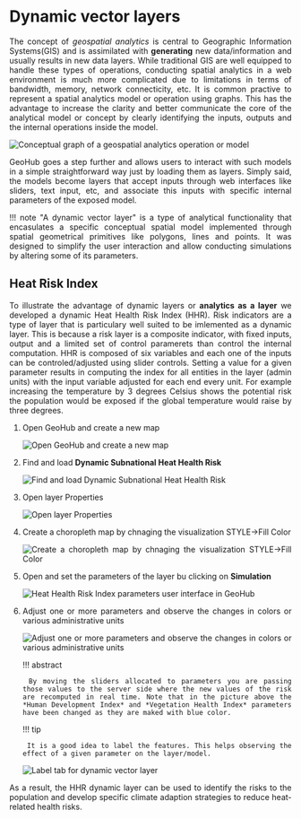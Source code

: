<style>body {text-align: justify}</style>

# Dynamic vector layers

The concept of _geospatial analytics_ is central to Geographic Information Systems(GIS) and is assimilated with **generating** new data/information and usually results in new data layers. While traditional GIS are well equipped to handle these types of operations, conducting spatial analytics in a web environment is much more complicated due to limitations in terms of bandwidth, memory, network connecticity, etc.
It is common practive to represent a spatial analytics model or operation using graphs. This has the advantage to increase the clarity and better communicate the core of the analytical model or concept by clearly identifying the inputs, outputs and the internal operations inside the model.

![Conceptual graph of a geospatial analytics operation or model](../assets/analytics/contour_model_qgis.png)

GeoHub goes a step further and allows users to interact with such models in a simple straightforward way just by loading them as layers. Simply said, the models become layers that accept inputs through web interfaces like sliders, text input, etc, and associate this inputs with specific internal parameters of the exposed model.

!!! note "A dynamic vector layer"
is a type of analytical functionality that encasulates a specific conceptual spatial model implemented through spatial geometrical primitives like polygons, lines and points. It was designed to simplify the user interaction and allow conducting simulations by altering some of its parameters.

## Heat Risk Index

To illustrate the advantage of dynamic layers or **analytics as a layer** we developed a dynamic Heat Health Risk Index (HHR).
Risk indicators are a type of layer that is particulary well suited to be imlemented as a dynamic layer. This is because a risk layer is a composite indicator, with fixed inputs, output and a limited set of control paramerets than control the internal computation.
HHR is composed of six variables and each one of the inputs can be controled/adjusted using slider controls. Setting a value for a given parameter results in computing the index for all entities in the layer (admin units) with the input variable adjusted for each end every unit. For example increasing the temperature by 3 degrees Celsius shows the potential risk the population would be exposed if the global temperature would raise by three degrees.

1.  Open GeoHub and create a new map

    ![Open GeoHub and create a new map](../assets/analytics/open_map.png)

2.  Find and load **Dynamic Subnational Heat Health Risk**

    ![Find and load Dynamic Subnational Heat Health Risk](../assets/analytics/load_dynamic_layer.png)

3.  Open layer Properties

    ![Open layer Properties](../assets/analytics/dyna_layer_props.png)

4.  Create a choropleth map by chnaging the visualization STYLE->Fill Color

    ![Create a choropleth map by chnaging the visualization STYLE->Fill Color](../assets/analytics/dyna_layer_style.png)

5.  Open and set the parameters of the layer bu clicking on **Simulation**

    ![Heat Health Risk Index parameters user interface in GeoHub](../assets/analytics/dyn_heat_health_index_params.png)

6.  Adjust one or more parameters and observe the changes in colors or various administrative units

    ![Adjust one or more parameters and observe the changes in colors or various administrative units](../assets/analytics/dyna_layer_simulation.png)

    !!! abstract

         By moving the sliders allocated to parameters you are passing those values to the server side where the new values of the risk are recomputed in real time. Note that in the picture above the *Human Development Index* and *Vegetation Health Index* parameters have been changed as they are maked with blue color.

    !!! tip

         It is a good idea to label the features. This helps observing the effect of a given parameter on the layer/model.

    ![Label tab for dynamic vector layer](../assets/analytics/dyna_layer_labels.png)

As a result, the HHR dynamic layer can be used to identify the risks to the population and develop specific climate adaption strategies to reduce heat-related health risks.
